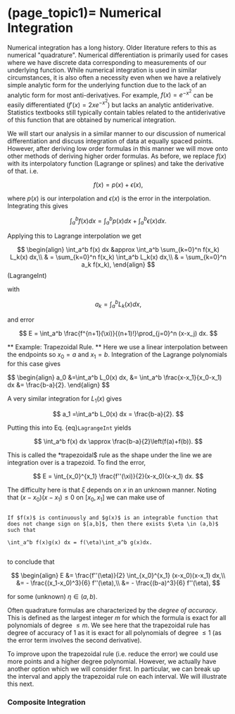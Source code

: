 (page_topic1)=
Numerical Integration
=======================

Numerical integration has a long history.  Older literature refers to this as numerical "quadrature".  Numerical differentiation is primarily used for cases where we have discrete data corresponding to measurements of our underlying function. While numerical integration is used in similar circumstances, it is also often a necessity even when we have a relatively simple analytic form for the underlying function due to the lack of an analytic form for most anti-derivatives.  For example, $f(x) = e^{-x^2}$ can be easily differentiated ($f'(x)=2x e^{-x^2}$) but lacks an analytic antiderivative.  Statistics textbooks still typically contain tables related to the antiderivative of this function that are obtained by numerical integration.

We will start our analysis in a similar manner to our discussion of numerical differentiation and discuss integration of data at equally spaced points.  However, after deriving low order formulas in this manner we will move onto other methods of deriving higher order formulas.  As before,  we replace $f(x)$ with its interpolatory function (Lagrange or splines) and take the derivative of that.  i.e.

$$ f(x) = p(x) + \epsilon(x), $$

where $p(x)$ is our interpolation and $\epsilon(x)$ is the error in the interpolation.  Integrating this gives

$$ \int_a^b f(x) dx= \int_a^b p(x) dx + \int_a^b \epsilon(x) dx.$$

Applying this to Lagrange interpolation we get

$$
\begin{align}
\int_a^b f(x) dx &approx \int_a^b \sum_{k=0}^n f(x_k) L_k(x) dx,\\
& = \sum_{k=0}^n f(x_k)  \int_a^b L_k(x) dx,\\
& = \sum_{k=0}^n a_k f(x_k),
\end{align}
$$ (LagrangeInt)

with

$$
a_k=\int_a^b L_k(x) dx,
$$

and error

$$
E =  \int_a^b  \frac{f^{n+1}(\xi)}{(n+1)!}\prod_{j=0}^n (x-x_j) dx.
$$

** Example: Trapezoidal Rule. **  Here we use a linear interpolation between the endpoints so $x_0=a$ and $x_1=b$.  Integration of the Lagrange polynomials for this case gives
 
$$
\begin{align}
a_0 &=\int_a^b L_0(x) dx,
&= \int_a^b \frac{x-x_1}{x_0-x_1) dx
&= \frac{b-a}{2}.
\end{align}
$$

A very similar integration for $L_1(x)$ gives

$$
a_1 =\int_a^b L_0(x) dx = \frac{b-a}{2}.
$$

Putting this into Eq. {eq}`LagrangeInt` yields

$$
\int_a^b f(x) dx \approx \frac{b-a}{2}\left(f(a)+f(b)).
$$

This is called the *trapezoidal$ rule as the shape under the line we are integration over is a trapezoid.  To find the error,

$$
E =  \int_{x_0}^{x_1}  \frac{f''(\xi)}{2}(x-x_0)(x-x_1) dx.
$$

The difficulty here is that $\xi$ depends on $x$ in an unknown manner.  Noting that $(x-x_0)(x-x_1) \leq 0$ on $[x_0,x_1]$ we can make use of

````{dropdown} **The Weighted Mean Value Theorem**  

If $f(x)$ is continuously and $g(x)$ is an integrable function that does not change sign on $[a,b]$, then there exists $\eta \in (a,b)$ such that

\int_a^b f(x)g(x) dx = f(\eta)\int_a^b g(x)dx.


````

to conclude that

$$
\begin{align}
E &= \frac{f''(\eta)}{2} \int_{x_0}^{x_1} (x-x_0)(x-x_1) dx,\\
&= - \frac{(x_1-x_0)^3}{6} f''(\eta),\\
&= - \frac{(b-a)^3}{6} f''(\eta),
$$

for some (unknown) $\eta\in (a,b)$.

Often quadrature formulas are characterized by the *degree of accuracy*.  This is defined as the largest integer $m$ for which the formula is exact for all polynomials of degree $\leq m$.  We see here that the trapezoidal rule has degree of accuracy of 1 as it is exact for all polynomials of degree $\leq 1$ (as the error term involves the second derivative).

To improve upon the trapezoidal rule (i.e. reduce the error) we could use more points and a higher degree polynomial.  However, we actually have another option which we will consider first.  In particular, we can break up the interval and apply the trapezoidal rule on each interval.  We will illustrate this next.

### Composite Integration

